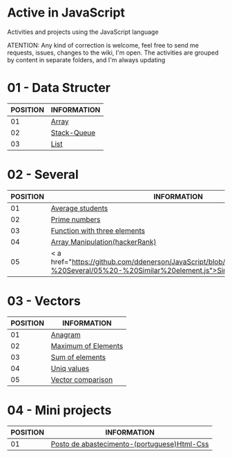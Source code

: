 # Active in JavaScript
Activities and projects using the JavaScript language

ATENTION: Any kind of correction is welcome, feel free to send me requests, issues, changes to the wiki, I'm open.
The activities are grouped by content in separate folders, and I'm always updating

# 01 - Data Structer
POSITION|INFORMATION 
--------- | ------
01     |<a href="https://github.com/ddenerson/JavaScript/blob/master/Activity/01%20-%20Data%20structure/01%20-%20Array/01%20-%20Array.js">Array</a>
02   |<a href="https://github.com/ddenerson/JavaScript/tree/master/Activity/01%20-%20Data%20structure/02%20-Stack-Queue">Stack-Queue</a>
03   |<a href="https://github.com/ddenerson/JavaScript/tree/master/Activity/01%20-%20Data%20structure/03 - List">List</a>



# 02 - Several

POSITION|INFORMATION 
--------- | ------
01     |<a href="https://github.com/ddenerson/JavaScript/blob/master/Activity/02%20-%20Several/01%20-%20Average%20student.js">Average students<a/>
02   |  <a href="https://github.com/ddenerson/JavaScript/blob/master/Activity/02%20-%20Several/02%20-%20Prime%20numbers.js">Prime numbers<a/>
03   | <a href="https://github.com/ddenerson/JavaScript/blob/master/Activity/02%20-%20Several/03%20-%20Function%20with%20three%20elements.js">Function with three elements</a>
04  | <a href="https://github.com/ddenerson/JavaScript/blob/master/Activity/02%20-%20Several/04%20-%20Array%20Manipulation(hackerRank).js">Array Manipulation(hackerRank)</a>
05  |< a href="https://github.com/ddenerson/JavaScript/blob/master/Activity/02%20-%20Several/05%20-%20Similar%20element.js">Similar element</a>

# 03 - Vectors

POSITION|INFORMATION 
--------- | ------
01     |<a href="https://github.com/ddenerson/JavaScript/blob/master/Activity/03%20-%20Vectors/Anagram.js">Anagram</a>
02   |<a href="https://github.com/ddenerson/JavaScript/blob/master/Activity/03%20-%20Vectors/Maximum%20of%20Elements.js">Maximum of Elements</a>
03   |<a href="https://github.com/ddenerson/JavaScript/blob/master/Activity/03%20-%20Vectors/Sum%20of%20elements.js">Sum of elements</a>
04  |<a href="https://github.com/ddenerson/JavaScript/blob/master/Activity/03%20-%20Vectors/Uniq%20values.js">Uniq values</a>
05  |<a href="https://github.com/ddenerson/JavaScript/blob/master/Activity/03%20-%20Vectors/vector%20comparison.js">Vector comparison</a>

# 04 - Mini projects

POSITION|INFORMATION 
--------- | ------
01     |<a href="https://github.com/ddenerson/JavaScript/tree/master/Activity/04%20-%20Projects/01%20-Posto%20de%20abastecimento">Posto de abastecimento-(portuguese)Html-Css<a/>




